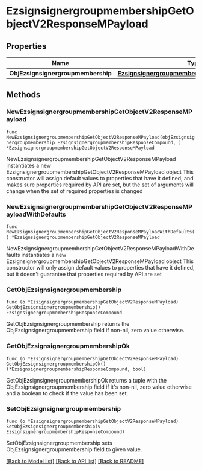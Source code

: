 # EzsignsignergroupmembershipGetObjectV2ResponseMPayload

## Properties

Name | Type | Description | Notes
------------ | ------------- | ------------- | -------------
**ObjEzsignsignergroupmembership** | [**EzsignsignergroupmembershipResponseCompound**](EzsignsignergroupmembershipResponseCompound.md) |  | 

## Methods

### NewEzsignsignergroupmembershipGetObjectV2ResponseMPayload

`func NewEzsignsignergroupmembershipGetObjectV2ResponseMPayload(objEzsignsignergroupmembership EzsignsignergroupmembershipResponseCompound, ) *EzsignsignergroupmembershipGetObjectV2ResponseMPayload`

NewEzsignsignergroupmembershipGetObjectV2ResponseMPayload instantiates a new EzsignsignergroupmembershipGetObjectV2ResponseMPayload object
This constructor will assign default values to properties that have it defined,
and makes sure properties required by API are set, but the set of arguments
will change when the set of required properties is changed

### NewEzsignsignergroupmembershipGetObjectV2ResponseMPayloadWithDefaults

`func NewEzsignsignergroupmembershipGetObjectV2ResponseMPayloadWithDefaults() *EzsignsignergroupmembershipGetObjectV2ResponseMPayload`

NewEzsignsignergroupmembershipGetObjectV2ResponseMPayloadWithDefaults instantiates a new EzsignsignergroupmembershipGetObjectV2ResponseMPayload object
This constructor will only assign default values to properties that have it defined,
but it doesn't guarantee that properties required by API are set

### GetObjEzsignsignergroupmembership

`func (o *EzsignsignergroupmembershipGetObjectV2ResponseMPayload) GetObjEzsignsignergroupmembership() EzsignsignergroupmembershipResponseCompound`

GetObjEzsignsignergroupmembership returns the ObjEzsignsignergroupmembership field if non-nil, zero value otherwise.

### GetObjEzsignsignergroupmembershipOk

`func (o *EzsignsignergroupmembershipGetObjectV2ResponseMPayload) GetObjEzsignsignergroupmembershipOk() (*EzsignsignergroupmembershipResponseCompound, bool)`

GetObjEzsignsignergroupmembershipOk returns a tuple with the ObjEzsignsignergroupmembership field if it's non-nil, zero value otherwise
and a boolean to check if the value has been set.

### SetObjEzsignsignergroupmembership

`func (o *EzsignsignergroupmembershipGetObjectV2ResponseMPayload) SetObjEzsignsignergroupmembership(v EzsignsignergroupmembershipResponseCompound)`

SetObjEzsignsignergroupmembership sets ObjEzsignsignergroupmembership field to given value.



[[Back to Model list]](../README.md#documentation-for-models) [[Back to API list]](../README.md#documentation-for-api-endpoints) [[Back to README]](../README.md)


